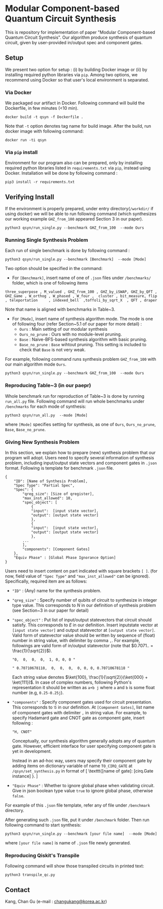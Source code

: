 # Modular Component-based Quantum Circuit Synthesis

This is repository for implementation of paper "Modular Component-based Quantum Circuit Synthesis".
Our algorithm produce synthesis of quantum circuit, given by user-provided in/output spec and component gates.


## Setup

We present two option for setup : (i) by building Docker image or (ii) by installing required python libraries via `pip`. Among two options, we recommend using Docker so that user's local environment is separated. 


### Via Docker
We packaged our artifact in Docker.
Following command will build the Dockerfile, in few minutes (<10 min).

```
docker build -t qsyn -f Dockerfile .
```


Note that `-t` option denotes tag name for build image.
After the build, run docker image with following command:

```
docker run -ti qsyn
```

### Via `pip` install


Environment for our program also can be prepared, only by installing required python libraries listed in `requirements.txt` via `pip`, instead using Docker.
Installation will be done by following command :

```
pip3 install -r requirements.txt
```



## Verifying Install

If the environment is properly prepared, under entry directory(`/workdir/` if using docker) we will be able to run following command (which synthesizes our working example `GHZ_from_100` appeared Section 3 in our paper).

```
python3 qsyn/run_single.py --benchmark GHZ_from_100  --mode Ours
```




### Running Single Synthesis Problem


Each run of single benchmark is done by following command :

```
python3 qsyn/run_single.py --benchmark [Benchmark]  --mode [Mode]
```

Two option should be specified in the command:
- For `[Benchmark]`, insert name of one of `.json` files under `/benchmarks/` folder, which is one of following items
```
three_superpose , M_valued , GHZ_from_100 , GHZ_by_iSWAP, GHZ_by_QFT , GHZ_Game , W_orthog , W_phased , W_four ,  cluster , bit_measure, flip 	, teleportation 	, indexed_bell 	,toffoli_by_sqrt_X	, QFT , draper
```
Note that name is aligned with benchmarks in Table~3.
	
- For `[Mode]`, insert name of  synthesis algorithm mode. The mode is one of following four (refer Section~5.1 of our paper for more detail) :
	- `Ours` :  Main setting of our modular synthesis
	- `Ours_no_prune` : Ours with no module-level pruning.
	- `Base`  : Naive-BFS-based synthesis algorithm with basic pruning.
	-  `Base_no_prune` : `Base`  wihtout pruning. This setting is included to check that  `Base` is not very weak.

For example, following command runs synthesis problem `GHZ_from_100` with our main algorithm mode `Ours`.

```
python3 qsyn/run_single.py --benchmark GHZ_from_100  --mode Ours 
```


### Reproducing Table~3 (in our paepr)

Whole benchmark run for reproduction of Table~3 is done by running `run_all.py` file.
Following command will run whole benchmarks under `/benchmarks` for each mode of synthesis:
```
python3 qsyn/run_all.py  --mode [Mode] 
```
where `[Mode]` specifies setting for synthesis, as one of `Ours`, `Ours_no_prune`, `Base`, `Base_no_prune`.

### Giving New Synthesis Problem

In this section, we explain how to prepare (new) synthesis problem that our program will adopt.
Users need to specify several information of synthesis problem, including input/output state vectors and component gates in `.json` format.
Following is template for benchmark `.json` file.
```
{
	"ID": [Name of Synthesis Problem],
	"Spec Type": "Partial Spec",
	"Spec": {
		"qreg_size": [Size of qregister],
		"max_inst_allowed": 10,
		"spec_object": [
			{
			"input":  [input state vector],
			"output": [output state vector]
			},
			{
			"input":  [input state vector],
			"output": [output state vector]
			},
		...
		],
		"components": [Component Gates]
	},
	"Equiv Phase" : [Global Phase Ignorance Option]
}
```


Users need to insert content on part indicated with square brackets `[ ]`.
(for now,  field value of `"Spec Type"` and `"max_inst_allowed"` can be ignored). Specifically, required item are as follows:
- `"ID"` : (Any) name for the synthesis problem.	

- `"qreg_size"` : Specify number of qubits of circuit to synthesize in integer type value. This corresponds to $N$ in our definition of synthesis problem (see Section~3 in our paper for detail)


- `"spec_object"` :  Put list of input/output statevectors that circuit should satisfy. This corresponds to $E$ in our definition. Insert inputstate vector at `[input state vector]` and output statevector at `[output state vector]`. Valid form of statevector value should be written by sequence of (float) number in string value, with delimiter by comma `,`. For example, followings are valid form of in/output statevector (note that $0.7071..  = \frac{1}{\sqrt{2}}$).

	```
	"0,  0,  0,  0,  1, 0, 0, 0 " 

	" 0.70710678118,  0,  0,  0,  0, 0, 0, 0.70710678118 "
	```

	Each string value denotes $\ket{100},  \frac{1}{\sqrt{2}}(\ket{000} + \ket{111})$.
	In case of complex numbers, following Python's representation it should be written as `a+b j` where `a` and `b` is some float number (e.g, `0.25-0.25j`). 

- `"components"` : Specify component gates used for circuit presentation. This corresponds to $\mathcal{G}$ in our definition. At `[Component Gates]`, list name of component gates with delimiter `,` in string value. For example, to specify Hadamard gate and CNOT gate as component gate, insert following :
    ```
    "H, CNOT"
    ```
    Conceptually, our synthesis algorithm generally adopts any of quantum gate. However, efficient interface for user specifying component gate is  yet in development.
    
    Instead in an ad-hoc way, users may specify their component gate by adding items on dictionary variable of name `TO_CIRQ_GATE` at `/qsyn/set_synthesis.py` in format of
    \[
        \texttt{[name of gate]: [cirq.Gate instance] }.
    \]



- `"Equiv Phase"` : Whether to ignore global phase when validating circuit. Give in json boolean type value `true` to ignore global phase, otherwise `false`.

For example of this `.json` file template, refer any of file under `/benchmark` directory.

After generating such `.json` file, put it under `/benchmark` folder.
Then run following command to start synthesis:

```
python3 qsyn/run_single.py --benchmark [your file name]  --mode [Mode]
```
where `[your file name]` is name of `.json` file newly generated.



### Reproducing Qiskit's Transpile

Following command will show those transpiled circuits in printed text:
```
python3 transpile_qc.py
```

## Contact

Kang, Chan Gu (e-mail : changukang@korea.ac.kr)
